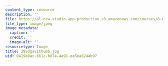 ```yaml
---
content_type: resource
description: ''
file: https://ol-ocw-studio-app-production.s3.amazonaws.com/courses/8-02t-electricity-and-magnetism-spring-2005/0419a9ac661cb8744a91ea5ea8244b97_29vdgavithumb.jpg
file_type: image/jpeg
image_metadata:
  caption: ''
  credit: ''
  image-alt: ''
resourcetype: Image
title: 29vdgavithumb.jpg
uid: 0419a9ac-661c-b874-4a91-ea5ea8244b97
---
```

